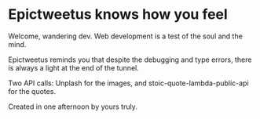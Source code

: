 # Epictweetus knows how you feel

Welcome, wandering dev. Web development is a test of the soul and the mind. 

Epictweetus reminds you that despite the debugging and type errors, there is always a light at the end of the tunnel.

Two API calls: Unplash for the images, and stoic-quote-lambda-public-api for the quotes.

Created in one afternoon by yours truly.
